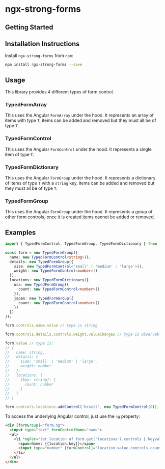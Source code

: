 # ngx-strong-forms

## Getting Started

## Installation Instructions
Install `ngx-strong-forms` from `npm`:
```bash
npm install ngx-strong-forms --save
```

## Usage
This library provides 4 different types of form control.

### TypedFormArray<T>
This uses the Angular `FormArray` under the hood. It represents an array of items with type `T`, items can be added and removed but they must all be of type `T`.

### TypedFormControl<T>
This uses the Angular `FormControl` under the hood. It represents a single item of type `T`.

### TypedFormDictionary<T>
This uses the Angular `FormGroup` under the hood. It represents a dictionary of items of type `T` with a `string` key, items can be added and removed but they must all be of type `T`.

### TypedFormGroup<T>
This uses the Angular `FormGroup` under the hood. It represents a group of other form controls, once it is created items cannot be added or removed.

## Examples
```typescript
import { TypedFormControl, TypedFormGroup, TypedFormDictionary } from 'ngx-strong-forms';

const form = new TypedFormGroup({
  name: new TypedFormControl<string>(),
  details: new TypedFormGroup({
    size: new TypedFormControl<'small' | 'medium' | 'large'>(),
    weight: new TypedFormControl<number>()
  }),
  locations: new TypedFormDictionary({
    usa: new TypedFormGroup({
      count: new TypedFormControl<number>()
    }),
    japan: new TypedFormGroup({
      count: new TypedFormControl<number>()
    })
  })
});

form.controls.name.value // type is string

form.controls.details.controls.weight.valueChanges // type is Observable<number>

form.value // type is:
// {
//   name: string,
//   details: {
//     size: 'small' | 'medium' | 'large',
//     weight: number
//   },
//   locations: {
//     [key: string]: {
//       count: number
//     }
//   }
// }

form.controls.locations.addControl('brazil', new TypedFormControl(0)); // error: argument must be of type TypedFormGroup<{ count: TypedFormControl<number> }>
```

To access the underlying Angular control, just use the `ng` property:
```html
<div [formGroup]="form.ng">
  <input type="text" formControlName="name">
  <ul>
    <li *ngFor="let location of form.get('locations').controls | keyvalue">
      <span>Name: {{location.key}}</span>
      <input type="number" [formControl]="location.value.controls.count.ng">
    </li>
  </ul>
</div>
```
